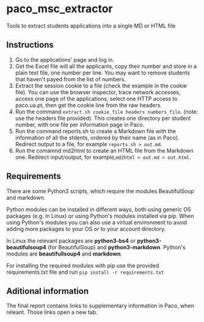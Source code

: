 # paco_msc_extractor
Tools to extract students applications into a single MD or HTML file

## Instructions

1. Go to the applications' page and log in.
2. Get the Excel file will all the applicants, copy their number and store in a plain text file, one number per line. You may want to remove students that haven't payed from the list of numbers.
3. Extract the session cookie to a file (check the example in the cookie file). You can use the browser inspector, trace network accesses, access one page of the applications, select one HTTP access to paco.ua.pt, then get the cookie line from the raw headers.
4. Run the command `extract.sh cookie_file headers numbers_file`. (note: use the headers file provided).
This creates one directory per student number, with one file per information page in Paco.
5. Run the command reports.sh to create a Markdown file with the information of all the stdents, ordered by their name (as in Paco). Redirect output to a file, for example `reports.sh > out.md`.
6. Run the comamnd md2html to create an HTML file from the Markdown one. Redirect input/output, for example,`md2html < out.md > out.html`.

## Requirements

There are some Python3 scripts, which require the modules BeautifulSoup and markdown.

Python modules can be installed in different ways, both using generic OS packages (e.g. in Linux) or using Python's modules installed via pip.
When using Python's modules you can also use a virtual environment to avoid adding more packages to your OS or to your account directory.

In Linux the relevant packages are **python3-bs4** or **python3-beautifulsoup4** (for BeautifulSoup) and **python3-markdown**.
Python's modules are **beautifullsoup4** and **markdown**.

For installing the required modules with pip use the provided requirements.txt file and run `pip install -r requirements.txt` 

## Aditional information

The final report contains links to supplementary information in Paco, when releant. Those links open a new tab.

